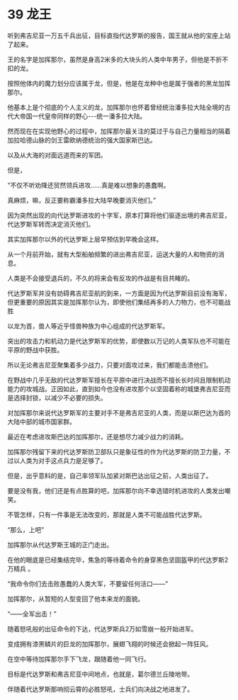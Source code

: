 # 39 龙王

听到弗吉尼亚一万五千兵出征，目标直指代达罗斯的报告，国王就从他的宝座上站了起来。

王的名字是加挥那尔，虽然是身高2米多的大块头的人类中年男子，但他是不折不扣的龙。

按照他体内的魔力划分应该属于龙，但是，他是在龙种中也是属于强者的黑龙加挥那尔。

他基本上是个彻底的个人主义的龙，加挥那尔也怀着曾经统治潘多拉大陆全境的古代大帝国一代皇帝同样的野心---统一潘多拉大陆。

然而现在在实现他野心的过程中，加挥那尔最关注的莫过于与自己力量相当的隔着加拉哈德山脉的剑王雷欧纳德统治的强大国家斯巴达。

以及从大海的对面远道而来的军团。

但是，

“不仅不听劝降还贸然领兵进攻……真是难以想象的愚蠢啊。

真麻烦，嘛，反正要称霸潘多拉大陆早晚要消灭他们。”

因为突然出现的向代达罗斯进攻的十字军，原本打算将他们驱逐出境的弗吉尼亚，代达罗斯军转而决定消灭他们。

其实加挥那尔以外的代达罗斯上层早预估到早晚会这样。

从一个月前开始，就有大型船舶频繁的进出弗吉尼亚，运送大量的人和物资的消息。

人类是不会接受退兵的，不久的将来会有反攻的作战是有目共睹的。

代达罗斯军并没有妨碍弗吉尼亚航的到来，一方面是因为代达罗斯目前没有海军，但更重要的原因其实是加挥那尔认为，即使他们集结再多的人力物力，也不可能战胜

以龙为首，兽人等近乎怪兽种族为中心组成的代达罗斯军。

突出的攻击力和机动力是代达罗斯军的优势，即使数以万记的人类军队也不可能在平原的野战中获胜。

所以无论弗吉尼亚聚集着多少战力，只要对面攻过来，我们都能击溃他们。

在野战中几乎无敌的代达罗斯军擅长在平原中进行决战而不擅长长时间且限制机动能力的攻城战。正因如此，直到如今也没有进攻那个以坚固着称的城堡弗吉尼亚而是选择封锁，以减少不必要的损失。

对加挥那尔来说代达罗斯军的主要对手不是弗吉尼亚的人类，而是以斯巴达为首的大陆中部的城市国家群。

最近在考虑进攻斯巴达的加挥那尔，还是想尽力减少战力的消耗。

加挥那尔残留下来的代达罗斯防卫部队只是象征性的作为代达罗斯的防卫力量，不过以人类为对手这点兵力是足够了。

但是，出乎意料的是，自己率领军队加紧对斯巴达出征之前，人类出征了。

要是没有我，他们还是有点胜算的吧，加挥那尔向不幸选错时机进攻的人类发出嘲笑。

不管怎样，只有一件事是无法改变的，那就是人类不可能战胜代达罗斯。

“那么，上吧”

加挥那尔从代达罗斯王城的正门走出。

在他的眼底是已经集结完毕，焦急的等待着命令的身穿黑色坚固盔甲的代达罗斯2万精兵 。

“我命令你们去击败愚蠢的人类大军，不要留任何活口——”

加挥那尔，从暂短的人型变回了他本来龙的面貌。

“——全军出击！”

随着怒吼般的出征命令的下达，代达罗斯兵2万如雪崩一般开始进军。

变成拥有漆黑鳞片的巨龙的加挥那尔，展翅飞翔的时候还会掀起一阵狂风。

在空中等待加挥那尔手下飞龙，跟随着他一同飞行。

目标是代达罗斯和弗吉尼亚中间地点，也就是，葛尔德兰丘陵地带。

伴随着代达罗斯那响彻云霄的必胜怒吼，士兵们向决战之地进发了。
